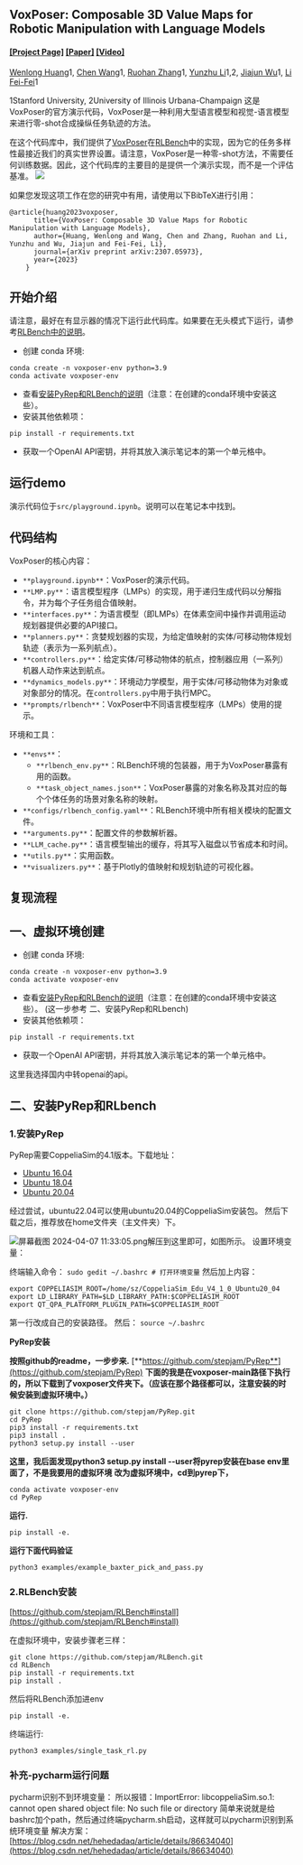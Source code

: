 ## VoxPoser: Composable 3D Value Maps for Robotic Manipulation with Language Models

#### [[Project Page]](https://voxposer.github.io/) [[Paper]](https://voxposer.github.io/voxposer.pdf) [[Video]](https://www.youtube.com/watch?v=Yvn4eR05A3M)

[Wenlong Huang](https://wenlong.page)1, [Chen Wang](https://www.chenwangjeremy.net/)1, [Ruohan Zhang](https://ai.stanford.edu/~zharu/)1, [Yunzhu Li](https://yunzhuli.github.io/)1,2, [Jiajun Wu](https://jiajunwu.com/)1, [Li Fei-Fei](https://profiles.stanford.edu/fei-fei-li)1

1Stanford University, 2University of Illinois Urbana-Champaign
这是VoxPoser的官方演示代码，VoxPoser是一种利用大型语言模型和视觉-语言模型来进行零-shot合成操纵任务轨迹的方法。

在这个代码库中，我们提供了[VoxPoser](https://voxposer.github.io/)在[RLBench](https://sites.google.com/view/rlbench)中的实现，因为它的任务多样性最接近我们的真实世界设置。请注意，VoxPoser是一种零-shot方法，不需要任何训练数据。因此，这个代码库的主要目的是提供一个演示实现，而不是一个评估基准。
![](media/teaser.gif#id=hnqv1&originalType=binary&ratio=1&rotation=0&showTitle=false&status=done&style=none&title=&width=550)



如果您发现这项工作在您的研究中有用，请使用以下BibTeX进行引用：

```
@article{huang2023voxposer,
      title={VoxPoser: Composable 3D Value Maps for Robotic Manipulation with Language Models},
      author={Huang, Wenlong and Wang, Chen and Zhang, Ruohan and Li, Yunzhu and Wu, Jiajun and Fei-Fei, Li},
      journal={arXiv preprint arXiv:2307.05973},
      year={2023}
    }
```

## 开始介绍

请注意，最好在有显示器的情况下运行此代码库。如果要在无头模式下运行，请参考[RLBench中的说明](https://github.com/stepjam/RLBench#running-headless)。

- 创建  conda 环境:

```shell
conda create -n voxposer-env python=3.9
conda activate voxposer-env
```

- 查看[安装PyRep和RLBench的说明](https://github.com/stepjam/RLBench#install)（注意：在创建的conda环境中安装这些）。 
-  安装其他依赖项：
```shell
pip install -r requirements.txt
```

- 获取一个OpenAI API密钥，并将其放入演示笔记本的第一个单元格中。

## 运行demo
演示代码位于`src/playground.ipynb`。说明可以在笔记本中找到。
## 代码结构
VoxPoser的核心内容：

- `**playground.ipynb**`：VoxPoser的演示代码。
- `**LMP.py**`：语言模型程序（LMPs）的实现，用于递归生成代码以分解指令，并为每个子任务组合值映射。
- `**interfaces.py**`：为语言模型（即LMPs）在体素空间中操作并调用运动规划器提供必要的API接口。
- `**planners.py**`：贪婪规划器的实现，为给定值映射的实体/可移动物体规划轨迹（表示为一系列航点）。
- `**controllers.py**`：给定实体/可移动物体的航点，控制器应用（一系列）机器人动作来达到航点。
- `**dynamics_models.py**`：环境动力学模型，用于实体/可移动物体为对象或对象部分的情况。在`controllers.py`中用于执行MPC。
- `**prompts/rlbench**`：VoxPoser中不同语言模型程序（LMPs）使用的提示。

环境和工具：

- `**envs**`：
   - `**rlbench_env.py**`：RLBench环境的包装器，用于为VoxPoser暴露有用的函数。
   - `**task_object_names.json**`：VoxPoser暴露的对象名称及其对应的每个个体任务的场景对象名称的映射。
- `**configs/rlbench_config.yaml**`：RLBench环境中所有相关模块的配置文件。
- `**arguments.py**`：配置文件的参数解析器。
- `**LLM_cache.py**`：语言模型输出的缓存，将其写入磁盘以节省成本和时间。
- `**utils.py**`：实用函数。
- `**visualizers.py**`：基于Plotly的值映射和规划轨迹的可视化器。

## 复现流程

## 一、虚拟环境创建

- 创建  conda 环境:

```shell
conda create -n voxposer-env python=3.9
conda activate voxposer-env
```

- 查看[安装PyRep和RLBench的说明](https://github.com/stepjam/RLBench#install)（注意：在创建的conda环境中安装这些）。 (这一步参考 二、安装PyRep和RLbench)
-  安装其他依赖项：
```shell
pip install -r requirements.txt
```

- 获取一个OpenAI API密钥，并将其放入演示笔记本的第一个单元格中。

这里我选择国内中转openai的api。

## 二、安装PyRep和RLbench
### 1.安装PyRep
PyRep需要CoppeliaSim的4.1版本。下载地址：

- [Ubuntu 16.04](https://www.coppeliarobotics.com/files/V4_1_0/CoppeliaSim_Edu_V4_1_0_Ubuntu16_04.tar.xz)
- [Ubuntu 18.04](https://www.coppeliarobotics.com/files/V4_1_0/CoppeliaSim_Edu_V4_1_0_Ubuntu18_04.tar.xz)
- [Ubuntu 20.04](https://www.coppeliarobotics.com/files/V4_1_0/CoppeliaSim_Edu_V4_1_0_Ubuntu20_04.tar.xz)

经过尝试，ubuntu22.04可以使用ubuntu20.04的CoppeliaSim安装包。
然后下载之后，推荐放在home文件夹（主文件夹）下。

![屏幕截图 2024-04-07 11:33:05.png](https://cdn.nlark.com/yuque/0/2024/png/22340347/1712460809301-130e5e66-baa7-42d6-9fd6-a4421b3bae8f.png#averageHue=%23f3f0ee&clientId=u4d6e5b2c-b51b-4&from=drop&id=y7K1K&originHeight=529&originWidth=897&originalType=binary&ratio=1&rotation=0&showTitle=false&size=70569&status=done&style=none&taskId=u8c55be6a-2d72-49c4-8dcd-2ba987d7833&title=)解压到这里即可，如图所示。
设置环境变量：

终端输入命令：
`sudo gedit ~/.bashrc # 打开环境变量`
然后加上内容：

```
export COPPELIASIM_ROOT=/home/sz/CoppeliaSim_Edu_V4_1_0_Ubuntu20_04
export LD_LIBRARY_PATH=$LD_LIBRARY_PATH:$COPPELIASIM_ROOT
export QT_QPA_PLATFORM_PLUGIN_PATH=$COPPELIASIM_ROOT
```
第一行改成自己的安装路径。
然后：
`source ~/.bashrc`

**PyRep安装**

**按照github的readme，一步步来.**
[**https://github.com/stepjam/PyRep**](https://github.com/stepjam/PyRep)
**下面的我是在voxposer-main路径下执行的，所以下载到了voxposer文件夹下。（应该在那个路径都可以，注意安装的时候安装到虚拟环境中。）**
```
git clone https://github.com/stepjam/PyRep.git
cd PyRep
pip3 install -r requirements.txt
pip3 install .
python3 setup.py install --user
```




**这里，我后面发现python3 setup.py install --user将pyrep安装在base env里面了，不是我要用的虚拟环境**
**改为虚拟环境中，cd到pyrep下，**
```
conda activate voxposer-env
cd PyRep

```
**运行.**
```
pip install -e.
```
**运行下面代码验证**
```
python3 examples/example_baxter_pick_and_pass.py
```


### 2.RLBench安装

[https://github.com/stepjam/RLBench#install](https://github.com/stepjam/RLBench#install)

在虚拟环境中，安装步骤老三样：
```
git clone https://github.com/stepjam/RLBench.git
cd RLBench
pip install -r requirements.txt
pip install .
```

然后将RLBench添加进env
```
pip install -e. 
```


终端运行:
```
python3 examples/single_task_rl.py
```


### 补充-pycharm运行问题

pycharm识别不到环境变量：
所以报错：ImportError: libcoppeliaSim.so.1: cannot open shared object file: No such file or directory
简单来说就是给bashrc加个path，然后通过终端pycharm.sh启动，这样就可以pycharm识别到系统环境变量
解决方案：[https://blog.csdn.net/hehedadaq/article/details/86634040](https://blog.csdn.net/hehedadaq/article/details/86634040)
